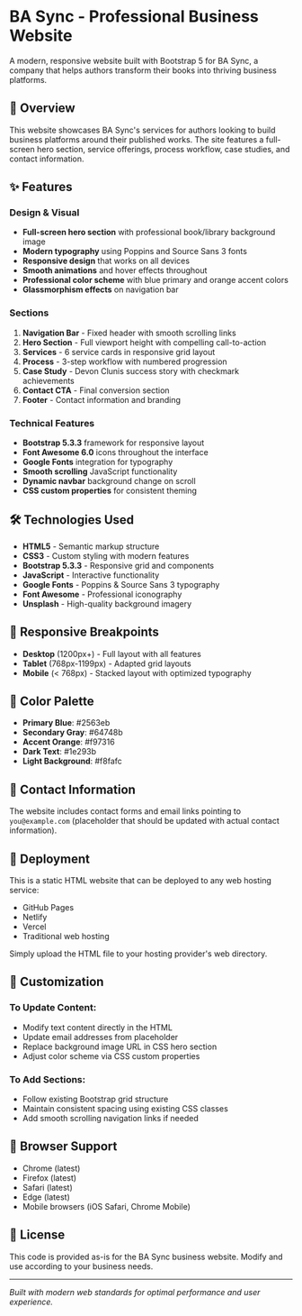 # BA Sync - Professional Business Website

A modern, responsive website built with Bootstrap 5 for BA Sync, a company that helps authors transform their books into thriving business platforms.

## 🎯 Overview

This website showcases BA Sync's services for authors looking to build business platforms around their published works. The site features a full-screen hero section, service offerings, process workflow, case studies, and contact information.

## ✨ Features

### Design & Visual
- **Full-screen hero section** with professional book/library background image
- **Modern typography** using Poppins and Source Sans 3 fonts
- **Responsive design** that works on all devices
- **Smooth animations** and hover effects throughout
- **Professional color scheme** with blue primary and orange accent colors
- **Glassmorphism effects** on navigation bar

### Sections
1. **Navigation Bar** - Fixed header with smooth scrolling links
2. **Hero Section** - Full viewport height with compelling call-to-action
3. **Services** - 6 service cards in responsive grid layout
4. **Process** - 3-step workflow with numbered progression
5. **Case Study** - Devon Clunis success story with checkmark achievements
6. **Contact CTA** - Final conversion section
7. **Footer** - Contact information and branding

### Technical Features
- **Bootstrap 5.3.3** framework for responsive layout
- **Font Awesome 6.0** icons throughout the interface
- **Google Fonts** integration for typography
- **Smooth scrolling** JavaScript functionality
- **Dynamic navbar** background change on scroll
- **CSS custom properties** for consistent theming

## 🛠️ Technologies Used

- **HTML5** - Semantic markup structure
- **CSS3** - Custom styling with modern features
- **Bootstrap 5.3.3** - Responsive grid and components
- **JavaScript** - Interactive functionality
- **Google Fonts** - Poppins & Source Sans 3 typography
- **Font Awesome** - Professional iconography
- **Unsplash** - High-quality background imagery

## 📱 Responsive Breakpoints

- **Desktop** (1200px+) - Full layout with all features
- **Tablet** (768px-1199px) - Adapted grid layouts
- **Mobile** (< 768px) - Stacked layout with optimized typography

## 🎨 Color Palette

- **Primary Blue**: #2563eb
- **Secondary Gray**: #64748b  
- **Accent Orange**: #f97316
- **Dark Text**: #1e293b
- **Light Background**: #f8fafc

## 📧 Contact Information

The website includes contact forms and email links pointing to `you@example.com` (placeholder that should be updated with actual contact information).

## 🚀 Deployment

This is a static HTML website that can be deployed to any web hosting service:
- GitHub Pages
- Netlify
- Vercel
- Traditional web hosting

Simply upload the HTML file to your hosting provider's web directory.

## 📝 Customization

### To Update Content:
- Modify text content directly in the HTML
- Update email addresses from placeholder
- Replace background image URL in CSS hero section
- Adjust color scheme via CSS custom properties

### To Add Sections:
- Follow existing Bootstrap grid structure
- Maintain consistent spacing using existing CSS classes
- Add smooth scrolling navigation links if needed

## 🔧 Browser Support

- Chrome (latest)
- Firefox (latest)
- Safari (latest)
- Edge (latest)
- Mobile browsers (iOS Safari, Chrome Mobile)

## 📄 License

This code is provided as-is for the BA Sync business website. Modify and use according to your business needs.

---

*Built with modern web standards for optimal performance and user experience.*

